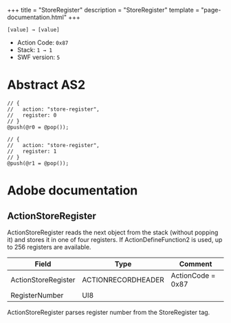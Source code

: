 +++
title = "StoreRegister"
description = "StoreRegister"
template = "page-documentation.html"
+++

```
[value] → [value]
```

- Action Code: `0x87`
- Stack: `1 → 1`
- SWF version: `5`

# Abstract AS2

```
// {
//   action: "store-register",
//   register: 0
// }
@push(@r0 = @pop());
```

```
// {
//   action: "store-register",
//   register: 1
// }
@push(@r1 = @pop());
```

# Adobe documentation

## ActionStoreRegister

ActionStoreRegister reads the next object from the stack (without popping it) and stores it in one of four
registers. If ActionDefineFunction2 is used, up to 256 registers are available.

| Field               | Type               | Comment                        |
|---------------------|--------------------|--------------------------------|
| ActionStoreRegister | ACTIONRECORDHEADER | ActionCode = 0x87              |
| RegisterNumber      | UI8                |                                |

ActionStoreRegister parses register number from the StoreRegister tag.
